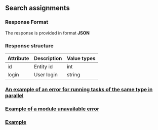 ## Search assignments
### Response Format
The response is provided in format **JSON**
### Response structure
| Attribute | Description | Value types |
| -------| ----- | ---- |
| id | Entity id | int |
| login | User login | string |
### [An example of an error for running tasks of the same type in parallel](https://github.com/cleverlms/integration-docs/blob/main/examples/v2/uniq_task_error.json)
### [Example of a module unavailable error](https://github.com/cleverlms/integration-docs/blob/main/examples/v2/module_unavalible_error.json)
### [Example](https://github.com/cleverlms/integration-docs/blob/main/examples/v2/assignment/search-assignment.json)